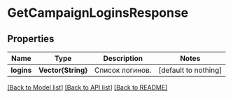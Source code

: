 # GetCampaignLoginsResponse


## Properties
Name | Type | Description | Notes
------------ | ------------- | ------------- | -------------
**logins** | **Vector{String}** | Список логинов. | [default to nothing]


[[Back to Model list]](../README.md#models) [[Back to API list]](../README.md#api-endpoints) [[Back to README]](../README.md)


